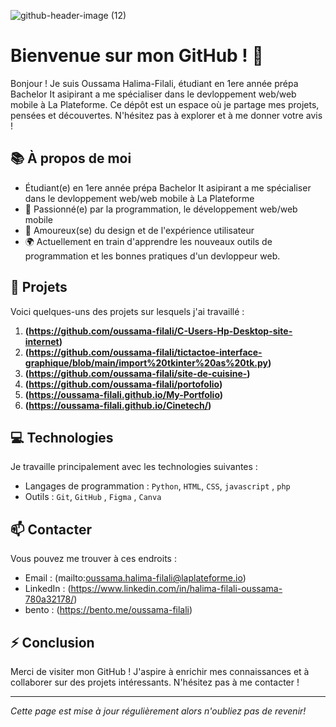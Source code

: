 ![github-header-image (12)](https://github.com/user-attachments/assets/818dddff-dfc3-49f7-be5f-a934ba44f57a)

# Bienvenue sur mon GitHub ! 👋

Bonjour ! Je suis Oussama Halima-Filali, étudiant en 1ere année prépa Bachelor It asipirant a me spécialiser dans le devloppement web/web mobile à La Plateforme.
Ce dépôt est un espace où je partage mes projets, pensées et découvertes. N'hésitez pas à explorer et à me donner votre avis !

## 📚 À propos de moi

- Étudiant(e) en 1ere année prépa Bachelor It asipirant a me spécialiser dans le devloppement web/web mobile à La Plateforme
- 🤖 Passionné(e) par la programmation, le développement web/web mobile
- 🎨 Amoureux(se) du design et de l'expérience utilisateur
- 🌍 Actuellement en train d'apprendre les nouveaux outils de programmation et les bonnes pratiques d'un devloppeur web.

## 📂 Projets

Voici quelques-uns des projets sur lesquels j'ai travaillé :

1. **(https://github.com/oussama-filali/C-Users-Hp-Desktop-site-internet)** 
2. **(https://github.com/oussama-filali/tictactoe-interface-graphique/blob/main/import%20tkinter%20as%20tk.py)**
3. **(https://github.com/oussama-filali/site-de-cuisine-)**
4. **(https://github.com/oussama-filali/portofolio)**
5. **(https://oussama-filali.github.io/My-Portfolio)**
6. **(https://oussama-filali.github.io/Cinetech/)**
   

## 💻 Technologies

Je travaille principalement avec les technologies suivantes :

- Langages de programmation : `Python`, `HTML`, `CSS`, `javascript` , `php`
- Outils : `Git`, `GitHub` , `Figma` , `Canva`
  
## 📫 Contacter

Vous pouvez me trouver à ces endroits :

- Email : (mailto:oussama.halima-filali@laplateforme.io)
- LinkedIn : (https://www.linkedin.com/in/halima-filali-oussama-780a32178/)
- bento : (https://bento.me/oussama-filali)

## ⚡ Conclusion

Merci de visiter mon GitHub ! J'aspire à enrichir mes connaissances et à collaborer sur des projets intéressants. N'hésitez pas à me contacter !

---

*Cette page est mise à jour régulièrement alors n'oubliez pas de revenir!*
